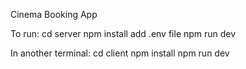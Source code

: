 Cinema Booking App

To run:
cd server
npm install
add .env file
npm run dev

In another terminal:
cd client
npm install
npm run dev

